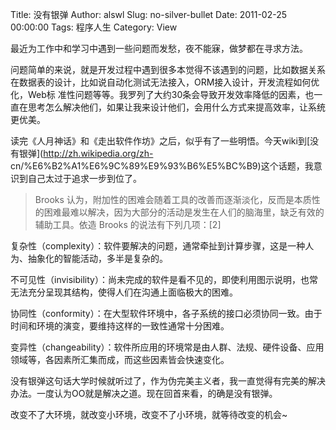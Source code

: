 Title: 没有银弹
Author: alswl
Slug: no-silver-bullet
Date: 2011-02-25 00:00:00
Tags: 程序人生
Category: View

最近为工作中和学习中遇到一些问题而发愁，夜不能寐，做梦都在寻求方法。

问题简单的来说，就是开发过程中遇到很多本觉得不该遇到的问题，比如数据关系在数据表的设计，比如说自动化测试无法接入，ORM接入设计，开发流程如何优化，Web标
准性问题等等。我罗列了大约30条会导致开发效率降低的因素，也一直在思考怎么解决他们，如果让我来设计他们，会用什么方式来提高效率，让系统更优美。

读完《人月神话》和《走出软件作坊》之后，似乎有了一些明悟。今天wiki到[没有银弹](http://zh.wikipedia.org/zh-
cn/%E6%B2%A1%E6%9C%89%E9%93%B6%E5%BC%B9)这个话题，我意识到自己太过于追求一步到位了。

> Brooks 认为，附加性的困难会随着工具的改善而逐渐淡化，反而是本质性的困难最难以解决，因为大部分的活动是发生在人们的脑海里，缺乏有效的辅助工具。依造
Brooks 的说法有下列几项：[2]

复杂性（complexity）：软件要解决的问题，通常牵扯到计算步骤，这是一种人为、抽象化的智能活动，多半是复杂的。

不可见性（invisibility）：尚未完成的软件是看不见的，即使利用图示说明，也常无法充分呈现其结构，使得人们在沟通上面临极大的困难。

协同性（conformity）：在大型软件环境中，各子系统的接口必须协同一致。由于时间和环境的演变，要维持这样的一致性通常十分困难。

变异性（changeability）：软件所应用的环境常是由人群、法规、硬件设备、应用领域等，各因素所汇集而成，而这些因素皆会快速变化。

没有银弹这句话大学时候就听过了，作为伪完美主义者，我一直觉得有完美的解决办法。一度认为OO就是解决之道。现在回首来看，的确是没有银弹。

改变不了大环境，就改变小环境，改变不了小环境，就等待改变的机会~

